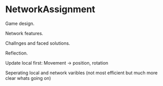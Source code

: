 # NetworkAssignment

Game design.

Network features.

Challnges and faced solutions.

Reflection.

Update local first:
Movement -> position, rotation

Seperating local and network varibles (not most efficient but much more clear whats going on)
